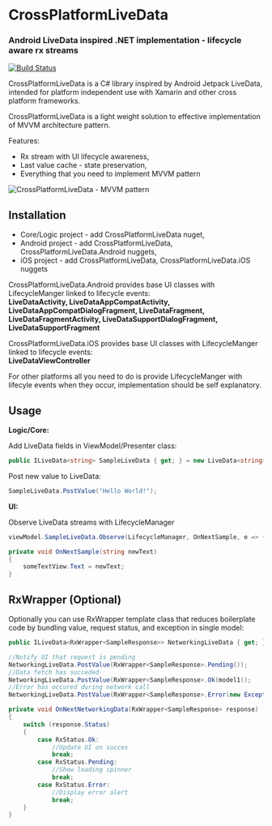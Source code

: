 # CrossPlatformLiveData
### Android LiveData inspired .NET implementation - lifecycle aware rx streams

[![Build Status](https://travis-ci.com/jakdor/CrossPlatformLiveData.svg?token=9z6ECote9yoBZxM4Xvob&branch=master)](https://travis-ci.com/jakdor/CrossPlatformLiveData)

CrossPlatformLiveData is a C# library inspired by Android Jetpack LiveData, intended for platform independent use with Xamarin and other cross platform frameworks.

CrossPlatformLiveData is a light weight solution to effective implementation of MVVM architecture pattern.

Features:
* Rx stream with UI lifecycle awareness,
* Last value cache - state preservation,
* Everything that you need to implement MVVM pattern

![CrossPlatformLiveData - MVVM pattern](https://raw.github.com/jakdor/CrossPlatformLiveData/tree/master/img/mvvm.png)

Installation
------

- Core/Logic project - add CrossPlatformLiveData nuget,
- Android project - add CrossPlatformLiveData, CrossPlatformLiveData.Android nuggets,
- iOS project - add CrossPlatformLiveData, CrossPlatformLiveData.iOS nuggets

CrossPlatformLiveData.Android provides base UI classes with LifecycleManger linked to lifecycle events:\
**LiveDataActivity, LiveDataAppCompatActivity, LiveDataAppCompatDialogFragment, LiveDataFragment, LiveDataFragmentActivity, LiveDataSupportDialogFragment, LiveDataSupportFragment**

CrossPlatformLiveData.iOS provides base UI classes with LifecycleManger linked to lifecycle events:\
**LiveDataViewController**

For other platforms all you need to do is provide LifecycleManger with lifecyle events when they occur, implementation should be self explanatory.

Usage
------

**Logic/Core:**

Add LiveData fields in ViewModel/Presenter class:
```cs
public ILiveData<string> SampleLiveData { get; } = new LiveData<string>();
```

Post new value to LiveData:
```cs
SampleLiveData.PostValue("Hello World!");
```

**UI:**

Observe LiveData streams with LifecycleManager
```cs
viewModel.SampleLiveData.Observe(LifecycleManager, OnNextSample, e => {//handle error here}));
```

```cs
private void OnNextSample(string newText)
{
	someTextView.Text = newText;
}
```

RxWrapper (Optional)
------

Optionally you can use RxWrapper template class that reduces boilerplate code by bundling value, request status, and exception in single model:

```cs
public ILiveData<RxWrapper<SampleResponse>> NetworkingLiveData { get; } = new LiveData<RxWrapper<SampleResponse>>();
```

```cs
//Notify UI that request is pending
NetworkingLiveData.PostValue(RxWrapper<SampleResponse>.Pending());
//Data fetch has succeded
NetworkingLiveData.PostValue(RxWrapper<SampleResponse>.Ok(model1));
//Error has occured during network call
NetworkingLiveData.PostValue(RxWrapper<SampleResponse>.Error(new Exception("No network")));
```

```cs
private void OnNextNetworkingData(RxWrapper<SampleResponse> response)
{
	switch (response.Status)
	{
		case RxStatus.Ok:
			//Update UI on succes
			break;
		case RxStatus.Pending:
			//Show loading spinner
			break;
		case RxStatus.Error:
			//Display error alert
			break;
	}
}
```
